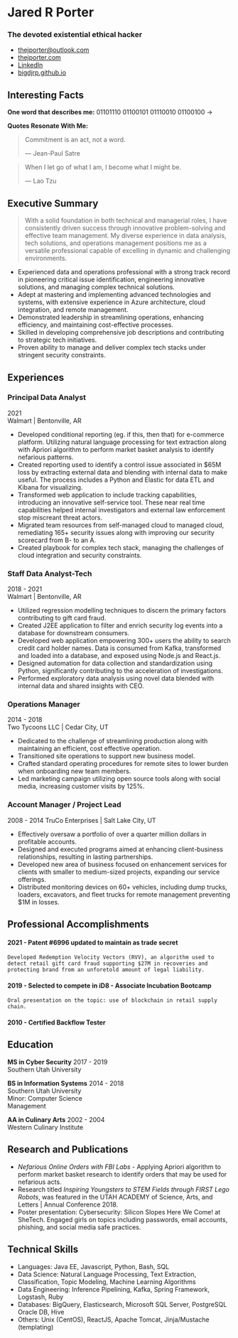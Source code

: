 # Jared R Porter

### The devoted existential ethical hacker

* <thejporter@outlook.com>
* [thejporter.com](https://thejporter.com)
* [LinkedIn](https://www.linkedin.com/in/the-jared-porter)
* [bigdjrp.github.io](https://bigdjrp.github.io)

## Interesting Facts

**One word that describes me:**
01101110 01100101 01110010 01100100 ->
<span style="float:right;padding:10px;color:white">n e r d</span>

**Quotes Resonate With Me:**

> Commitment is an act, not a word.
>
> — Jean-Paul Satre

> When I let go of what I am, I become what I might be.
>
> — Lao Tzu

## Executive Summary

> With a solid foundation in both technical and managerial roles, I have consistently
> driven success through innovative problem-solving and effective team management. My diverse
> experience in data analysis, tech solutions, and operations management positions
> me as a versatile professional capable of excelling in dynamic and challenging environments.

* Experienced data and operations professional with a strong track record in pioneering critical issue identification, engineering innovative solutions, and managing complex technical solutions.
* Adept at mastering and implementing advanced technologies and systems, with extensive experience in Azure architecture, cloud integration, and remote management.
* Demonstrated leadership in streamlining operations, enhancing efficiency, and maintaining cost-effective processes.
* Skilled in developing comprehensive job descriptions and contributing to strategic tech initiatives.
* Proven ability to manage and deliver complex tech stacks under stringent security constraints.


## Experiences

### Principal Data Analyst

2021  
Walmart | Bentonville, AR

* Developed conditional reporting (eg. if this, then that) for e-commerce platform. Utilizing natural language processing for text extraction along with Apriori algorithm to perform market basket analysis to identify nefarious patterns.
* Created reporting used to identify a control issue associated in $65M loss by extracting external data and blending with internal data to make useful. The process includes a Python and Elastic for data ETL and Kibana for visualizing.
* Transformed web application to include tracking capabilities, introducing an innovative self-service tool. These near real time capabilities helped internal investigators and external law enforcement stop miscreant threat actors.
* Migrated team resources from self-managed cloud to managed cloud, remediating 165+ security issues along with improving our security scorecard from B- to an A.
* Created playbook for complex tech stack, managing the challenges of cloud integration and security constraints.

### Staff Data Analyst-Tech

2018 - 2021  
Walmart | Bentonville, AR

* Utilized regression modelling techniques to discern the primary factors contributing to gift card fraud.
* Created J2EE application to filter and enrich security log events into a database for downstream consumers.
* Developed web application empowering 300+ users the ability to search credit card holder names. Data is consumed from Kafka, transformed and loaded into a database, and exposed using Node.js and React.js.
* Designed automation for data collection and standardization using Python, significantly contributing to the acceleration of investigations.
* Performed exploratory data analysis using novel data blended with internal data and shared insights with CEO.

### Operations Manager

2014 - 2018  
Two Tycoons LLC | Cedar City, UT

* Dedicated to the challenge of streamlining production along with maintaining an efficient, cost effective operation.
* Transitioned site operations to support new business model.
* Crafted standard operating procedures for remote sites to lower burden when onboarding new team members.
* Led marketing campaign utilizing open source tools along with social media, increasing customer visits by 125%.

### Account Manager / Project Lead

2008 - 2014
TruCo Enterprises | Salt Lake City, UT

* Effectively oversaw a portfolio of over a quarter million dollars in profitable accounts.
* Designed and executed programs aimed at enhancing client-business relationships, resulting in lasting partnerships.
* Developed new area of business focused on enhancement services for clients with smaller to medium-sized projects, expanding our service offerings.
* Distributed monitoring devices on 60+ vehicles, including dump trucks, loaders, excavators, and fleet trucks for remote management preventing $1M in losses.

## Professional Accomplishments

#### 2021 - Patent #6996 updated to maintain as trade secret

    Developed Redemption Velocity Vectors (RVV), an algorithm used to detect retail gift card fraud supporting $27M in recoveries and protecting brand from an unforetold amount of legal liability.

#### 2019 - Selected to compete in iD8 - Associate Incubation Bootcamp

    Oral presentation on the topic: use of blockchain in retail supply chain.

#### 2010 - Certified Backflow Tester

## Education

**MS in Cyber Security**
2017 - 2019  
Southern Utah University

**BS in Information Systems**
2014 - 2018  
Southern Utah University  
Minor: Computer Science  
Management

**AA in Culinary Arts**
2002 - 2004  
Western Culinary Institute

## Research and Publications

* *Nefarious Online Orders with FBI Labs* - Applying Apriori algorithm to perform market basket research to identify orders that may be used for nefarious acts.
* Research titled *Inspiring Youngsters to STEM Fields through FIRST Lego Robots*, was featured in the UTAH ACADEMY of Science, Arts, and Letters | Annual Conference 2018.
* Poster presentation: Cybersecurity: Silicon Slopes Here We Come! at SheTech. Engaged girls on topics including passwords, email accounts, phishing, and social media safe practices.

## Technical Skills

* Languages: Java EE, Javascript, Python, Bash, SQL
* Data Science: Natural Language Processing, Text Extraction, Classification, Topic Modeling, Machine Learning Algorithms
* Data Engineering: Inference Pipelining, Kafka, Spring Framework, Logstash, Ruby
* Databases: BigQuery, Elasticsearch, Microsoft SQL Server, PostgreSQL Oracle DB, Hive
* Others: Unix (CentOS), ReactJS, Apache Tomcat, Jinja/Mustache (templating)
